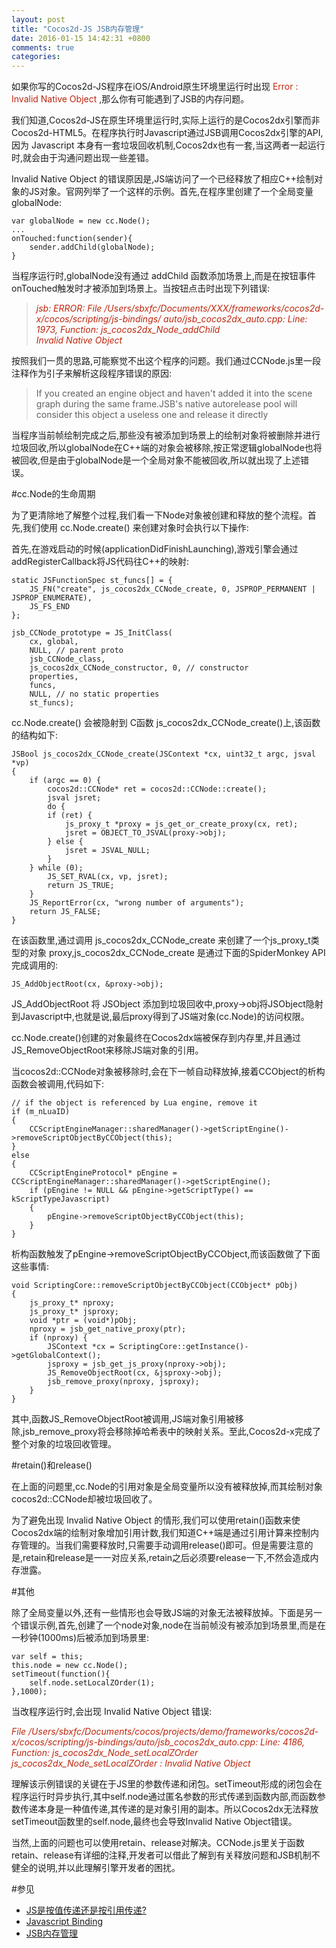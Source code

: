 ```yaml
---
layout: post
title: "Cocos2d-JS JSB内存管理"
date: 2016-01-15 14:42:31 +0800
comments: true
categories: 
---
```


如果你写的Cocos2d-JS程序在iOS/Android原生环境里运行时出现 <font color='#bd260d'>Error : Invalid Native Object</font> ,那么你有可能遇到了JSB的内存问题。

我们知道,Cocos2d-JS在原生环境里运行时,实际上运行的是Cocos2dx引擎而非Cocos2d-HTML5。在程序执行时Javascript通过JSB调用Cocos2dx引擎的API,因为 Javascript 本身有一套垃圾回收机制,Cocos2dx也有一套,当这两者一起运行时,就会由于沟通问题出现一些差错。

Invalid Native Object 的错误原因是,JS端访问了一个已经释放了相应C++绘制对象的JS对象。官网列举了一个这样的示例。首先,在程序里创建了一个全局变量globalNode:
	
	var globalNode = new cc.Node();
	...
	onTouched:function(sender){
		sender.addChild(globalNode);
	}

当程序运行时,globalNode没有通过 addChild 函数添加场景上,而是在按钮事件onTouched触发时才被添加到场景上。当按钮点击时出现下列错误:
	
><font color='#bd260d'>*jsb: ERROR: File /Users/sbxfc/Documents/XXX/frameworks/cocos2d-x/cocos/scripting/js-bindings/
auto/jsb_cocos2dx_auto.cpp: Line: 1973, Function: js_cocos2dx_Node_addChild<br>
Invalid Native Object*</font> 

按照我们一贯的思路,可能察觉不出这个程序的问题。我们通过CCNode.js里一段注释作为引子来解析这段程序错误的原因:

> If you created an engine object and haven't added it into the scene graph during the same frame.JSB's native autorelease pool will consider this object a useless one and release it directly

当程序当前帧绘制完成之后,那些没有被添加到场景上的绘制对象将被删除并进行垃圾回收,所以globalNode在C++端的对象会被移除,按正常逻辑globalNode也将被回收,但是由于globalNode是一个全局对象不能被回收,所以就出现了上述错误。

#cc.Node的生命周期

为了更清除地了解整个过程,我们看一下Node对象被创建和释放的整个流程。首先,我们使用 cc.Node.create() 来创建对象时会执行以下操作:
	
首先,在游戏启动的时候(applicationDidFinishLaunching),游戏引擎会通过addRegisterCallback将JS代码往C++的映射:
	
	static JSFunctionSpec st_funcs[] = {
    	JS_FN("create", js_cocos2dx_CCNode_create, 0, JSPROP_PERMANENT | JSPROP_ENUMERATE),
    	JS_FS_END
	};

	jsb_CCNode_prototype = JS_InitClass(
    	cx, global,
    	NULL, // parent proto
    	jsb_CCNode_class,
    	js_cocos2dx_CCNode_constructor, 0, // constructor
    	properties,
    	funcs,
    	NULL, // no static properties
    	st_funcs);
    	
cc.Node.create() 会被隐射到 C函数 js_cocos2dx_CCNode_create()上,该函数的结构如下:

	JSBool js_cocos2dx_CCNode_create(JSContext *cx, uint32_t argc, jsval *vp)
	{
	    if (argc == 0) {
	        cocos2d::CCNode* ret = cocos2d::CCNode::create();
	        jsval jsret;
	        do {
	        if (ret) {
	            js_proxy_t *proxy = js_get_or_create_proxy(cx, ret);
	            jsret = OBJECT_TO_JSVAL(proxy->obj);
	        } else {
	            jsret = JSVAL_NULL;
	        }
	    } while (0);
	        JS_SET_RVAL(cx, vp, jsret);
	        return JS_TRUE;
	    }
	    JS_ReportError(cx, "wrong number of arguments");
	    return JS_FALSE;
	}

在该函数里,通过调用 js_cocos2dx_CCNode_create 来创建了一个js_proxy_t类型的对象 proxy,js_cocos2dx_CCNode_create 是通过下面的SpiderMonkey API 完成调用的:
	
	JS_AddObjectRoot(cx, &proxy->obj);
	
JS_AddObjectRoot 将 JSObject 添加到垃圾回收中,proxy->obj将JSObject隐射到Javascript中,也就是说,最后proxy得到了JS端对象(cc.Node)的访问权限。

cc.Node.create()创建的对象最终在Cocos2dx端被保存到内存里,并且通过JS_RemoveObjectRoot来移除JS端对象的引用。

当cocos2d::CCNode对象被移除时,会在下一帧自动释放掉,接着CCObject的析构函数会被调用,代码如下:

	// if the object is referenced by Lua engine, remove it
	if (m_nLuaID)
	{
	    CCScriptEngineManager::sharedManager()->getScriptEngine()->removeScriptObjectByCCObject(this);
	}
	else
	{
	    CCScriptEngineProtocol* pEngine = CCScriptEngineManager::sharedManager()->getScriptEngine();
	    if (pEngine != NULL && pEngine->getScriptType() == kScriptTypeJavascript)
	    {
	        pEngine->removeScriptObjectByCCObject(this);
	    }
	}
	
	
析构函数触发了pEngine->removeScriptObjectByCCObject,而该函数做了下面这些事情:
	
	void ScriptingCore::removeScriptObjectByCCObject(CCObject* pObj)
	{
	    js_proxy_t* nproxy;
	    js_proxy_t* jsproxy;
	    void *ptr = (void*)pObj;
	    nproxy = jsb_get_native_proxy(ptr);
	    if (nproxy) {
	        JSContext *cx = ScriptingCore::getInstance()->getGlobalContext();
	        jsproxy = jsb_get_js_proxy(nproxy->obj);
	        JS_RemoveObjectRoot(cx, &jsproxy->obj);
	        jsb_remove_proxy(nproxy, jsproxy);
	    }
	}
	
其中,函数JS_RemoveObjectRoot被调用,JS端对象引用被移除,jsb_remove_proxy将会移除掉哈希表中的映射关系。至此,Cocos2d-x完成了整个对象的垃圾回收管理。

#retain()和release()

在上面的问题里,cc.Node的引用对象是全局变量所以没有被释放掉,而其绘制对象cocos2d::CCNode却被垃圾回收了。 

为了避免出现 Invalid Native Object 的情形,我们可以使用retain()函数来使Cocos2dx端的绘制对象增加引用计数,我们知道C++端是通过引用计算来控制内存管理的。当我们需要释放时,只需要手动调用release()即可。但是需要注意的是,retain和release是一一对应关系,retain之后必须要release一下,不然会造成内存泄露。

#其他

除了全局变量以外,还有一些情形也会导致JS端的对象无法被释放掉。下面是另一个错误示例,首先,创建了一个node对象,node在当前帧没有被添加到场景里,而是在一秒钟(1000ms)后被添加到场景里:

    var self = this;
	this.node = new cc.Node();
    setTimeout(function(){
        self.node.setLocalZOrder(1);
    },1000);

当改程序运行时,会出现 Invalid Native Object 错误:
	
<font color='#bd260d'>*File /Users/sbxfc/Documents/cocos/projects/demo/frameworks/cocos2d-x/cocos/scripting/js-bindings/auto/jsb_cocos2dx_auto.cpp: Line: 4186, Function: js_cocos2dx_Node_setLocalZOrder js_cocos2dx_Node_setLocalZOrder : Invalid Native Object*</font>
	

理解该示例错误的关键在于JS里的参数传递和闭包。setTimeout形成的闭包会在程序运行时异步执行,其中self.node通过匿名参数的形式传递到函数内部,而函数参数传递本身是一种值传递,其传递的是对象引用的副本。所以Cocos2dx无法释放setTimeout函数里的self.node,最终也会导致Invalid Native Object错误。

当然,上面的问题也可以使用retain、release对解决。CCNode.js里关于函数retain、release有详细的注释,开发者可以借此了解到有关释放问题和JSB机制不健全的说明,并以此理解引擎开发者的困扰。

#参见
- [JS是按值传递还是按引用传递?](http://bosn.me/js/js-call-by-sharing/)
- [Javascript Binding](http://www.cocos.com/doc/article/index?type=cocos2d-x&url=/doc/cocos-docs-master/manual/framework/cocos2d-js/1-about-cocos2d-js/1-1-a-brief-history/zh.md)
- [JSB内存管理](http://www.cocos.com/doc/article/index?type=wiki&url=/doc/cocos-docs-master/manual/framework/native/wiki/memory-management-of-jsb/zh.md)
